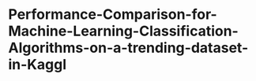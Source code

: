 # Performance-Comparison-for-Machine-Learning-Classification-Algorithms-on-a-trending-dataset-in-Kaggl